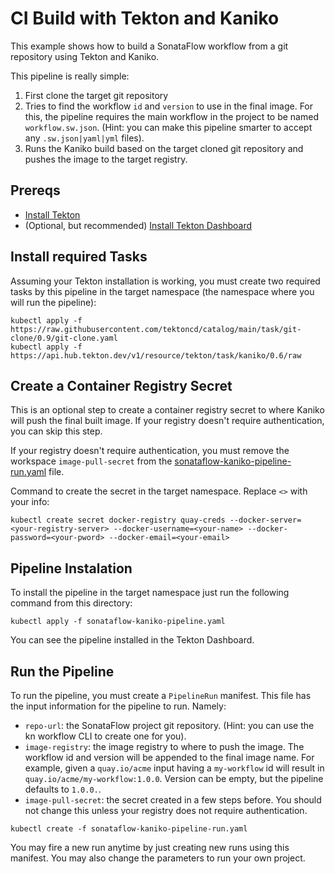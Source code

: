 # CI Build with Tekton and Kaniko

This example shows how to build a SonataFlow workflow from a git repository using Tekton and Kaniko.

This pipeline is really simple:

1. First clone the target git repository
2. Tries to find the workflow `id` and `version` to use in the final image. For this, the pipeline requires the main workflow in the project to be named `workflow.sw.json`. (Hint: you can make this pipeline smarter to accept any `.sw.json|yaml|yml` files).
3. Runs the Kaniko build based on the target cloned git repository and pushes the image to the target registry.

## Prereqs

- [Install Tekton](https://tekton.dev/docs/installation/local-installation/)
- (Optional, but recommended) [Install Tekton Dashboard](https://tekton.dev/docs/dashboard/)

## Install required Tasks

Assuming your Tekton installation is working, you must create two required tasks by this pipeline in the target namespace (the namespace where you will run the pipeline):

```shell
kubectl apply -f https://raw.githubusercontent.com/tektoncd/catalog/main/task/git-clone/0.9/git-clone.yaml
kubectl apply -f https://api.hub.tekton.dev/v1/resource/tekton/task/kaniko/0.6/raw
```

## Create a Container Registry Secret

This is an optional step to create a container registry secret to where Kaniko will push the final built image. If your registry doesn't require authentication, you can skip this step.

If your registry doesn't require authentication, you must remove the workspace `image-pull-secret` from the [sonataflow-kaniko-pipeline-run.yaml](sonataflow-kaniko-pipeline-run.yaml) file.

Command to create the secret in the target namespace. Replace `<>` with your info:  

```shell
kubectl create secret docker-registry quay-creds --docker-server=<your-registry-server> --docker-username=<your-name> --docker-password=<your-pword> --docker-email=<your-email>
```

## Pipeline Instalation

To install the pipeline in the target namespace just run the following command from this directory:

```shell
kubectl apply -f sonataflow-kaniko-pipeline.yaml
```

You can see the pipeline installed in the Tekton Dashboard.

## Run the Pipeline

To run the pipeline, you must create a `PipelineRun` manifest. This file has the input information for the pipeline to run. Namely:

- `repo-url`: the SonataFlow project git repository. (Hint: you can use the kn workflow CLI to create one for you).
- `image-registry`: the image registry to where to push the image. The workflow id and version will be appended to the final image name. For example, given a `quay.io/acme` input having a `my-workflow` id will result in `quay.io/acme/my-workflow:1.0.0`. Version can be empty, but the pipeline defaults to `1.0.0.`.
- `image-pull-secret`: the secret created in a few steps before. You should not change this unless your registry does not require authentication.

```shell
kubectl create -f sonataflow-kaniko-pipeline-run.yaml
```

You may fire a new run anytime by just creating new runs using this manifest. You may also change the parameters to run your own project.

